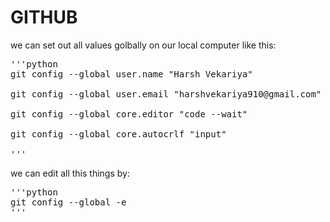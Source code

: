 # GITHUB
we can set out all values golbally on our local computer like this:
<pre>'''python
git config --global user.name "Harsh Vekariya"

git config --global user.email "harshvekariya910@gmail.com"

git config --global core.editor "code --wait"

git config --global core.autocrlf "input"

'''</pre>
  
we can edit all this things by:
<pre>
'''python
git config --global -e
'''
</pre>

